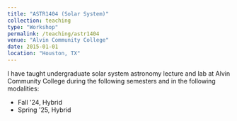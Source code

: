```yaml
---
title: "ASTR1404 (Solar System)"
collection: teaching
type: "Workshop"
permalink: /teaching/astr1404
venue: "Alvin Community College"
date: 2015-01-01
location: "Houston, TX"
---
```

I have taught undergraduate solar system astronomy lecture and lab at Alvin Community College
during the following semesters and in the following modalities:
- Fall '24, Hybrid
- Spring '25, Hybrid
